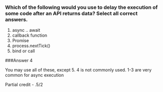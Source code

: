 ### Which of the following would you use to delay the execution of some code after an API returns data? Select all correct answers.

1. async .. await
2. callback function
3. Promise
4. process.nextTick()
5. bind or call

###Answer
4

You may use all of these, except 5. 4 is not commonly used. 1-3 are very common for async execution

Partial credit - .5/2

